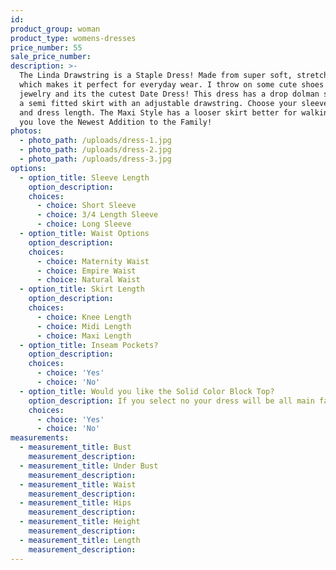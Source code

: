 ```yaml
---
id:
product_group: woman
product_type: womens-dresses
price_number: 55
sale_price_number:
description: >-
  The Linda Drawstring is a Staple Dress! Made from super soft, stretchy fabric
  which makes it perfect for everyday wear. I throw on some cute shoes and
  jewelry and its the cutest Date Dress! This dress has a drop dolman sleeve and
  a semi fitted skirt with an adjustable drawstring. Choose your sleeve length
  and dress length. The Maxi Style has a looser skirt better for walking. I hope
  you love the Newest Addition to the Family!
photos:
  - photo_path: /uploads/dress-1.jpg
  - photo_path: /uploads/dress-2.jpg
  - photo_path: /uploads/dress-3.jpg
options:
  - option_title: Sleeve Length
    option_description:
    choices:
      - choice: Short Sleeve
      - choice: 3/4 Length Sleeve
      - choice: Long Sleeve
  - option_title: Waist Options
    option_description:
    choices:
      - choice: Maternity Waist
      - choice: Empire Waist
      - choice: Natural Waist
  - option_title: Skirt Length
    option_description:
    choices:
      - choice: Knee Length
      - choice: Midi Length
      - choice: Maxi Length
  - option_title: Inseam Pockets?
    option_description:
    choices:
      - choice: 'Yes'
      - choice: 'No'
  - option_title: Would you like the Solid Color Block Top?
    option_description: If you select no your dress will be all main fabric
    choices:
      - choice: 'Yes'
      - choice: 'No'
measurements:
  - measurement_title: Bust
    measurement_description:
  - measurement_title: Under Bust
    measurement_description:
  - measurement_title: Waist
    measurement_description:
  - measurement_title: Hips
    measurement_description:
  - measurement_title: Height
    measurement_description:
  - measurement_title: Length
    measurement_description:
---
```

